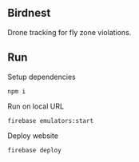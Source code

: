 ## Birdnest
Drone tracking for fly zone violations.


## Run

Setup dependencies
```
npm i
```

Run on local URL
```
firebase emulators:start
```

Deploy website
```
firebase deploy
```

